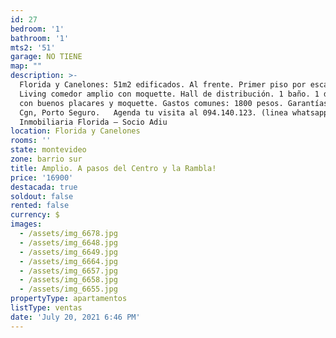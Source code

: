 ```yaml
---
id: 27
bedroom: '1'
bathroom: '1'
mts2: '51'
garage: NO TIENE
map: ""
description: >-
  Florida y Canelones: 51m2 edificados. Al frente. Primer piso por escalera.
  Living comedor amplio con moquette. Hall de distribución. 1 baño. 1 dormitorio
  con buenos placares y moquette. Gastos comunes: 1800 pesos. Garantías: Anda,
  Cgn, Porto Seguro.   Agenda tu visita al 094.140.123. (linea whatsapp) 
  Inmobiliaria Florida – Socio Adiu 
location: Florida y Canelones
rooms: ''
state: montevideo
zone: barrio sur
title: Amplio. A pasos del Centro y la Rambla!
price: '16900'
destacada: true
soldout: false
rented: false
currency: $
images:
  - /assets/img_6678.jpg
  - /assets/img_6648.jpg
  - /assets/img_6649.jpg
  - /assets/img_6664.jpg
  - /assets/img_6657.jpg
  - /assets/img_6658.jpg
  - /assets/img_6655.jpg
propertyType: apartamentos
listType: ventas
date: 'July 20, 2021 6:46 PM'
---
```



